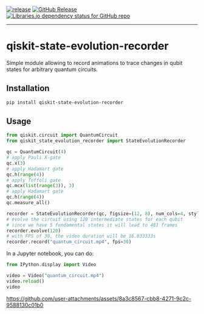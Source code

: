 [![release](https://github.com/sarumaj/qiskit-state-evolution-recorder/actions/workflows/release.yml/badge.svg)](https://github.com/sarumaj/qiskit-state-evolution-recorder/actions/workflows/release.yml)
[![GitHub Release](https://img.shields.io/github/v/release/sarumaj/qiskit-state-evolution-recorder?logo=github)](https://github.com/sarumaj/qiskit-state-evolution-recorder/releases/latest)
[![Libraries.io dependency status for GitHub repo](https://img.shields.io/librariesio/github/sarumaj/qiskit-state-evolution-recorder)](https://github.com/sarumaj/qiskit-state-evolution-recorder/blob/main/requirements.txt)

---

# qiskit-state-evolution-recorder

Simple module allowing to record animations to trace changes in qubit states for arbitrary quantum circuits.

## Installation

```bash
pip install qiskit-state-evolution-recorder
```

## Usage

```python
from qiskit.circuit import QuantumCircuit
from qiskit_state_evolution_recorder import StateEvolutionRecorder

qc = QuantumCircuit(4)
# apply Pauli X-gate
qc.x(3)
# apply Hadamart gate
qc.h(range(4))
# apply Toffoli gate
qc.mcx(list(range(3)), 3)
# apply Hadamart gate
qc.h(range(4))
qc.measure_all()

recorder = StateEvolutionRecorder(qc, figsize=(12, 8), num_cols=4, style={'name': 'bw'})
# evolve the circuit using 120 intermediate states for each qubit
# since we have 5 fundamental states it will lead to 481 frames
recorder.evolve(120)
# with FPS of 30, the video duration will be 16.033333s
recorder.record("quantum_circuit.mp4", fps=30)
```

In a Jupyter notebook, you can do:

```python
from IPython.display import Video

video = Video("quantum_circuit.mp4")
video.reload()
video
```

https://github.com/user-attachments/assets/8a3c8567-cbb8-4271-9c2c-9588130c01b0
